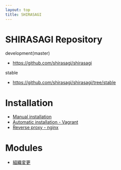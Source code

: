 ```yaml
---
layout: top
title: SHIRASAGI
---
```


# SHIRASAGI Repository

development(master)

- https://github.com/shirasagi/shirasagi

stable

- https://github.com/shirasagi/shirasagi/tree/stable

# Installation

- [Manual installation](installation/manual.html)
- [Automatic installation - Vagrant](installation/vagrant.html)
- [Reverse proxy - nginx](installation/nginx.html)

# Modules

- [組織変更](module/chorg.html)

